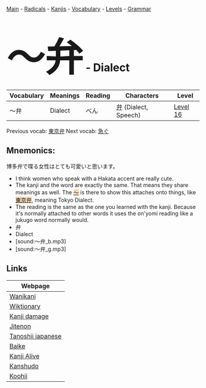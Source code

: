 <style> bigfont {font-size: 100px}</style>
[Main](../README.md) -
[Radicals](../radicals.md) -
[Kanjis](../kanjis.md) -
[Vocabulary](../vocabulary.md) -
[Levels](../levels.md) -
[Grammar](../grammar.md)
# <bigfont> 〜弁</bigfont> - Dialect 

| Vocabulary | Meanings | Reading | Characters | Level |
| --- | --- | --- | --- | --- |
| 〜弁 | Dialect | べん |  [弁](../kanjis/弁.md) (Dialect, Speech) | [Level 16](../levels/wk_level16.md) |

Previous vocab: [東京弁](東京弁.md) Next vocab: [急ぐ](急ぐ.md) 

## Mnemonics:
博多弁で喋る女性はとても可愛いと思います。
* I think women who speak with a Hakata accent are really cute.
* The kanji and the word are exactly the same. That means they share meanings as well. The <span style="background-color:#fed8b1"> [〜](https://jisho.org/search/〜)</span> is there to show this attaches onto things, like <span style="background-color:#fed8b1"> [東京弁](https://jisho.org/search/東京弁)</span>, meaning Tokyo Dialect.
* The reading is the same as the one you learned with the kanji. Because it's normally attached to other words it uses the on'yomi reading like a jukugo word normally would.
* 弁
* Dialect
* [sound:〜弁_b.mp3]
* [sound:〜弁_g.mp3]


## Links 

| Webpage |
| --- |
| [Wanikani          ](https://www.wanikani.com/kanji/〜弁) |
| [Wiktionary        ](https://en.wiktionary.org/wiki/〜弁) |
| [Kanji damage      ](http://www.kanjidamage.com/kanji/search?utf8=✓&q=〜弁) |
| [Jitenon           ](https://jitenon.com/kanji/〜弁) |
| [Tanoshii japanese ](https://www.tanoshiijapanese.com/dictionary/kanji.cfm?k=〜弁) |
| [Baike             ](https://baike.baidu.com/item/〜弁) |
| [Kanji Alive       ](https://app.kanjialive.com/〜弁) |
| [Kanshudo          ](https://www.kanshudo.com/searchmn?q=〜弁) |
| [Koohii            ](https://kanji.koohii.com/study/kanji/〜弁) |
